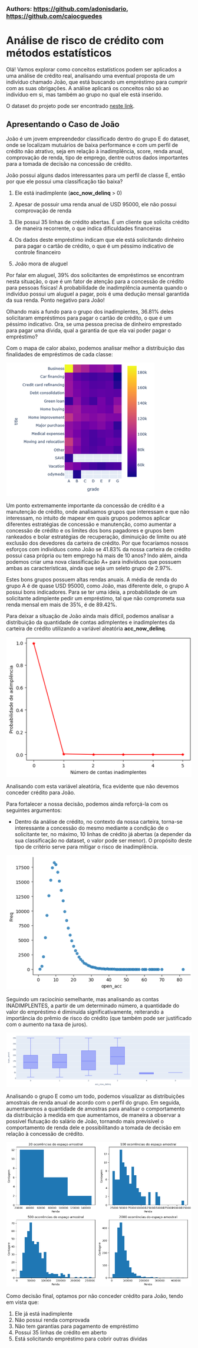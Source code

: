 ### Authors: https://github.com/adonisdario, https://github.com/caiocguedes
# Análise de risco de crédito com métodos estatísticos

Olá! Vamos explorar como conceitos estatísticos podem ser aplicados a uma análise de crédito real, analisando uma eventual proposta de um indivíduo chamado João, que está buscando um empréstimo para cumprir com as suas obrigações. A análise aplicará os conceitos não só ao indivíduo em si, mas também ao grupo no qual ele está inserido.

O dataset do projeto pode ser encontrado [neste link](https://www.kaggle.com/datasets/hetvigandhi03/loan-risk-analysis-dataset-real-world-data/discussion?sort=hotness).

## Apresentando o Caso de João

João é um jovem empreendedor classificado dentro do grupo E do dataset, onde se localizam mutuários de baixa performance e com um perfil de crédito não atrativo, seja em relação à inadimplência, score, renda anual, comprovação de renda, tipo de emprego, dentre outros dados importantes para a tomada de decisão na concessão de crédito.

João possui alguns dados interessantes para um perfil de classe E, então por que ele possui uma classificação tão baixa?

1) Ele está inadimplente (**acc_now_delinq** > 0)

2) Apesar de possuir uma renda anual de USD 95000, ele não possui comprovação de renda
3) Ele possui 35 linhas de crédito abertas. É um cliente que solicita crédito de maneira recorrente, o que indica dificuldades financeiras
4) Os dados deste empréstimo indicam que ele está solicitando dinheiro para pagar o cartão de crédito, o que é um péssimo indicativo de controle financeiro
5) João mora de aluguel

Por falar em aluguel, 39% dos solicitantes de empréstimos se encontram nesta situação, o que é um fator de atenção para a concessão de crédito para pessoas físicas! A probabilidade de inadimplência aumenta quando o indivíduo possui um aluguel a pagar, pois é uma dedução mensal garantida da sua renda. Ponto negativo para João! 

Olhando mais a fundo para o grupo dos inadimplentes, 36.81% deles solicitaram empréstimos para pagar o cartão de crédito, o que é um péssimo indicativo. Ora, se uma pessoa precisa de dinheiro emprestado para pagar uma dívida, qual a garantia de que ela vai poder pagar o empréstimo?

Com o mapa de calor abaixo, podemos analisar melhor a distribuição das finalidades de empréstimos de cada classe:

![heatmap](images/heatmap.png)

Um ponto extremamente importante da concessão de crédito é a manutenção de crédito, onde analisamos grupos que interessam e que não interessam, no intuito de mapear em quais grupos podemos aplicar diferentes estratégias de concessão e manutenção, como aumentar a concessão de crédito e os limites dos bons pagadores e grupos bem rankeados e bolar estratégias de recuperação, diminuição de limite ou até exclusão dos devedores da carteira de crédito. Por que focaríamos nossos esforços com indivíduos como João se 41.83% da nossa carteira de crédito possui casa própria ou tem emprego há mais de 10 anos? Indo além, ainda podemos criar uma nova classificação A+ para indivíduos que possuem ambas as características, ainda que seja um seleto grupo de 2.97%.

Estes bons grupos possuem altas rendas anuais. A média de renda do grupo A é de quase USD 95000, como João, mas diferente dele, o grupo A possui bons indicadores. Para se ter uma ideia, a probabilidade de um solicitante adimplente pedir um empréstimo, tal que não comprometa sua renda mensal em mais de 35%, é de 89.42%.

Para deixar a situação de João ainda mais difícil, podemos analisar a distribuição da quantidade de contas adimplentes e inadimplentes da carteira de crédito utilizando a variável aleatória **acc_now_delinq**.

![heatmap](images/inadprob.png)

Analisando com esta variável aleatória, fica evidente que não devemos conceder crédito para João.

Para fortalecer a nossa decisão, podemos ainda reforçá-la com os seguintes argumentos:

 - Dentro da análise de crédito, no contexto da nossa carteira, torna-se interessante a concessão do mesmo mediante a condição de o solicitante ter, no máximo, 10 linhas de crédito já abertas (a depender da sua classificação no dataset, o valor pode ser menor). O propósito deste tipo de critério serve para mitigar o risco de inadimplência.

 ![heatmap](images/risco10contas.png)

 Seguindo um raciocínio semelhante, mas analisando as contas INADIMPLENTES, a partir de um determinado número, a quantidade do valor do empréstimo é diminuída significativamente, reiterando a importância do prêmio de risco do crédito (que também pode ser justificado com o aumento na taxa de juros).

![heatmap](images/contas_atraso_qtd_emp.png)

Analisando o grupo E como um todo, podemos visualizar as distribuições amostrais de renda anual de acordo com o perfil do grupo. Em seguida, aumentaremos a quantidade de amostras para analisar o comportamento da distribuição à medida em que aumentamos, de maneira a observar a possível flutuação do salário de João, tornando mais previsível o comportamento de renda dele e possibilitando a tomada de decisão em relação à concessão de crédito.

![heatmap](images/tlc.png)

Como decisão final, optamos por não conceder crédito para João, tendo em vista que:

1) Ele já está inadimplente
2) Não possui renda comprovada
3) Não tem garantias para pagamento de empréstimo
4) Possui 35 linhas de crédito em aberto
5) Está solicitando empréstimo para cobrir outras dívidas

